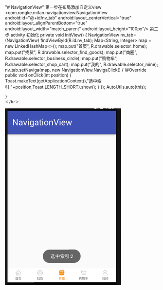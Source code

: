 "# NavigationView" 
第一步在布局添加自定义view
  <com.rongke.mifan.navigationview.NavigationView
      android:id="@+id/nv_tab"
      android:layout_centerVertical="true"
      android:layout_alignParentBottom="true"
      android:layout_width="match_parent"
      android:layout_height="100px"/>
第二步 activity 初始化
 private void initView() {
        NavigationView nv_tab= (NavigationView) findViewById(R.id.nv_tab);
        Map<String, Integer> map = new LinkedHashMap<>();
        map.put("首页", R.drawable.selector_home);
        map.put("找货", R.drawable.selector_find_goods);
        map.put("商圈", R.drawable.selector_business_circle);
        map.put("购物车", R.drawable.selector_shop_cart);
        map.put("我的", R.drawable.selector_mine);
        nv_tab.setNaviga(map, new NavigationView.NavigaClick() {
            @Override
            public void onClick(int position) {
                Toast.makeText(getApplicationContext(),"选中索引:"+position,Toast.LENGTH_SHORT).show();
            }
        });
        AutoUtils.auto(this);

    }
    ＜/br＞










  ![image](https://github.com/tzz2015/NavigationView/blob/master/screenshots/FFA38R.png)
